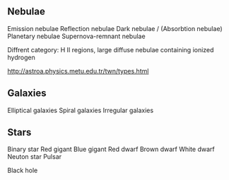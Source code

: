 ## Nebulae

Emission nebulae
Reflection nebulae
Dark nebulae / (Absorbtion nebulae)
Planetary nebulae
Supernova-remnant nebulae

Diffrent category: H II regions, large diffuse nebulae containing ionized hydrogen

http://astroa.physics.metu.edu.tr/twn/types.html

## Galaxies

Elliptical galaxies
Spiral galaxies
Irregular galaxies

## Stars

Binary star
Red gigant
Blue gigant
Red dwarf
Brown dwarf
White dwarf
Neuton star
Pulsar

Black hole
